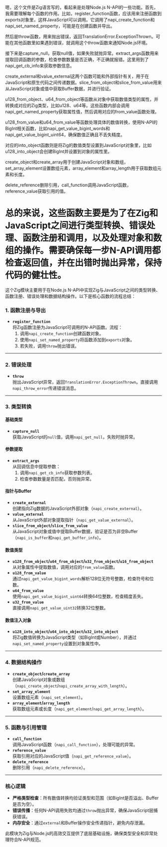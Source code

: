 嗯，这个文件是Zig语言写的，看起来是处理Node.js N-API的一些功能。首先，我需要理解每个函数的作用。比如，register_function函数，应该用来注册函数到exports对象里，这样JavaScript可以调用。它调用了napi_create_function和napi_set_named_property，可能是在创建函数并导出。

然后是throw函数，用来抛出错误，返回TranslationError.ExceptionThrown。可能在其他函数里如果遇到错误，就调用这个throw函数来通知Node.js环境。

接下来是capture_null，获取null值，如果失败就抛异常。extract_args函数用来提取回调函数的参数，检查参数数量是否正确，不正确就报错。这里用到了napi_get_cb_info来获取参数信息。

create_external和value_external这两个函数可能和外部指针有关，用于在JavaScript和原生代码之间传递数据。slice_from_object和slice_from_value用来从JavaScript对象或值中获取Buffer数据，并进行验证。

u128_from_object、u64_from_object等函数从对象中获取数值类型的属性，并转换成对应的Zig类型，比如u128、u64等。这些函数内部会调用napi_get_named_property获取属性值，然后调用对应的from_value函数处理。

u128_from_value和u64_from_value等函数处理具体的数值转换，使用N-API的BigInt相关函数，比如napi_get_value_bigint_words和napi_get_value_bigint_uint64，确保数值正确且不丢失精度。

对应的into_object函数则是将Zig的数值类型设置到JavaScript对象里，比如u128_into_object会创建BigInt并设置到对象的属性里。

create_object和create_array用于创建JavaScript对象和数组，set_array_element设置数组元素，array_element和array_length用于获取数组元素和长度。

delete_reference删除引用，call_function调用JavaScript函数，reference_value获取引用的值。

总的来说，这些函数主要是为了在Zig和JavaScript之间进行类型转换、错误处理、函数注册和调用，以及处理对象和数组的操作。需要确保每一步N-API调用都检查返回值，并在出错时抛出异常，保持代码的健壮性。
================================================
这个Zig模块主要用于在Node.js N-API中实现Zig与JavaScript之间的类型转换、函数注册、错误处理和数据结构操作。以下是核心函数的流程总结：

### 1. **函数注册与导出**
- **`register_function`**  
  将Zig函数注册为JavaScript可调用的N-API函数。流程：  
  1. 调用`napi_create_function`创建函数对象。  
  2. 使用`napi_set_named_property`将函数添加到`exports`对象。  
  3. 若失败，调用`throw`抛出错误。

---

### 2. **错误处理**
- **`throw`**  
  抛出JavaScript异常，返回`TranslationError.ExceptionThrown`。直接调用`napi_throw_error`传递错误消息。

---

### 3. **类型转换**
#### **基础类型**
- **`capture_null`**  
  获取JavaScript的`null`值，调用`napi_get_null`，失败时抛异常。

#### **参数提取**
- **`extract_args`**  
  从回调信息中提取参数：  
  1. 调用`napi_get_cb_info`获取参数列表。  
  2. 检查参数数量是否匹配，否则抛异常。

#### **指针与Buffer**
- **`create_external`**  
  创建指向Zig数据的JavaScript外部对象（`napi_create_external`）。  
- **`value_external`**  
  从JavaScript外部对象提取指针（`napi_get_value_external`）。  
- **`slice_from_object`/`slice_from_value`**  
  从JavaScript对象或值中提取Buffer数据，验证是否为非空Buffer（`napi_is_buffer`和`napi_get_buffer_info`）。

#### **数值类型**
- **`u128_from_object`/`u64_from_object`/`u32_from_object`/`u16_from_object`**  
  从对象属性中提取数值，调用对应的`from_value`函数。  
- **`u128_from_value`**  
  通过`napi_get_value_bigint_words`解析128位无符号整数，检查符号和位数。  
- **`u64_from_value`**  
  使用`napi_get_value_bigint_uint64`转换64位整数，检查精度丢失。  
- **`u32_from_value`**  
  直接调用`napi_get_value_uint32`转换32位整数。

#### **数值注入对象**
- **`u128_into_object`/`u64_into_object`/`u32_into_object`**  
  将Zig数值转换为JavaScript类型（如BigInt或Number），并通过`napi_set_named_property`设置到对象属性中。

---

### 4. **数据结构操作**
- **`create_object`/`create_array`**  
  创建JavaScript对象或数组（`napi_create_object`/`napi_create_array_with_length`）。  
- **`set_array_element`**  
  设置数组元素（`napi_set_element`）。  
- **`array_element`/`array_length`**  
  获取数组元素或长度（`napi_get_element`/`napi_get_array_length`）。

---

### 5. **函数与引用管理**
- **`call_function`**  
  调用JavaScript函数（`napi_call_function`），处理可能的异常。  
- **`reference_value`**  
  获取引用对应的JavaScript值（`napi_get_reference_value`）。  
- **`delete_reference`**  
  删除引用（`napi_delete_reference`）。

---

### 核心逻辑
- **严格类型检查**：所有数值转换均验证类型和范围（如BigInt是否溢出、Buffer是否为空）。  
- **错误传播**：任何N-API调用失败均通过`throw`抛出异常，确保JavaScript层捕获错误。  
- **内存安全**：通过`external`和Buffer操作安全传递指针，避免内存泄漏。  

此模块为Zig与Node.js的高效交互提供了底层基础设施，确保类型安全和异常处理符合N-API规范。